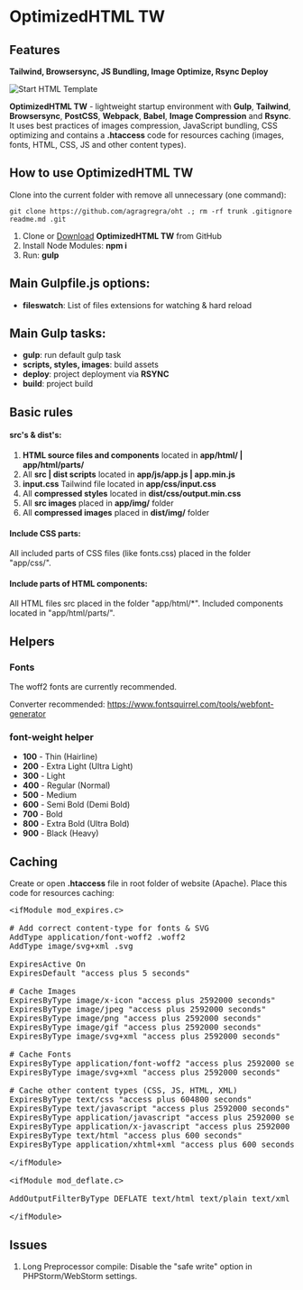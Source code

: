 <h1>OptimizedHTML TW</h1>

<h2>Features</h2>

<strong>Tailwind, Browsersync, JS Bundling, Image Optimize, Rsync Deploy</strong>

<p>
	<img src="https://raw.githubusercontent.com/agragregra/oht/master/app/img/src/preview.jpg" alt="Start HTML Template">
</p>

<p><strong>OptimizedHTML TW</strong> - lightweight startup environment with <strong>Gulp</strong>, <strong>Tailwind</strong>, <strong>Browsersync</strong>, <strong>PostCSS</strong>, <strong>Webpack</strong>, <strong>Babel</strong>, <strong>Image Compression</strong> and <strong>Rsync</strong>. It uses best practices of images compression, JavaScript bundling, CSS optimizing and contains a <strong>.htaccess</strong> code for resources caching (images, fonts, HTML, CSS, JS and other content types).</p>

<h2>How to use OptimizedHTML TW</h2>

<p>Clone into the current folder with remove all unnecessary (one command):</p>

```
git clone https://github.com/agragregra/oht .; rm -rf trunk .gitignore readme.md .git
```

<ol>
	<li>Clone or <a href="https://github.com/agragregra/OptimizedHTML-TW/archive/master.zip">Download</a> <strong>OptimizedHTML TW</strong> from GitHub</li>
	<li>Install Node Modules: <strong>npm i</strong></li>
	<li>Run: <strong>gulp</strong></li>
</ol>

<h2>Main Gulpfile.js options:</h2>

<ul>
	<li><strong>fileswatch</strong>: List of files extensions for watching & hard reload</li>
</ul>

<h2>Main Gulp tasks:</h2>

<ul>
	<li><strong>gulp</strong>: run default gulp task</li>
	<li><strong>scripts, styles, images</strong>: build assets</li>
	<li><strong>deploy</strong>: project deployment via <strong>RSYNC</strong></li>
	<li><strong>build</strong>: project build</li>
</ul>

<h2>Basic rules</h2>

<h4>src's & dist's:</h4>

<ol>
	<li><strong>HTML source files and components</strong> located in <strong>app/html/ | app/html/parts/</strong></li>
	<li>All <strong>src | dist scripts</strong> located in <strong>app/js/app.js | app.min.js</strong></li>
	<li><strong>input.css</strong> Tailwind file located in <strong>app/css/input.css</strong></li>
	<li>All <strong>compressed styles</strong> located in <strong>dist/css/output.min.css</strong></li>
	<li>All <strong>src images</strong> placed in <strong>app/img/</strong> folder</li>
	<li>All <strong>compressed images</strong> placed in <strong>dist/img/</strong> folder</li>
</ol>

<h4>Include CSS parts:</h4>

<p>All included parts of CSS files (like fonts.css) placed in the folder "app/css/".</p>

<h4>Include parts of HTML components:</h4>

<p>All HTML files src placed in the folder "app/html/*". Included components located in "app/html/parts/".</p>

<h2>Helpers</h2>

<h3>Fonts</h3>

<p>The woff2 fonts are currently recommended.</p>

<p>Converter recommended: <a href="https://www.fontsquirrel.com/tools/webfont-generator">https://www.fontsquirrel.com/tools/webfont-generator</a><br>

<h3>font-weight helper</h3>

<ul>
	<li><strong>100</strong> - Thin (Hairline)</li>
	<li><strong>200</strong> - Extra Light (Ultra Light)</li>
	<li><strong>300</strong> - Light</li>
	<li><strong>400</strong> - Regular (Normal)</li>
	<li><strong>500</strong> - Medium</li>
	<li><strong>600</strong> - Semi Bold (Demi Bold)</li>
	<li><strong>700</strong> - Bold</li>
	<li><strong>800</strong> - Extra Bold (Ultra Bold)</li>
	<li><strong>900</strong> - Black (Heavy)</li>
</ul>

<h2>Caching</h2>

<p>Create or open <strong>.htaccess</strong> file in root folder of website (Apache). Place this code for resources caching:</p>

<pre>
&lt;ifModule mod_expires.c&gt;

# Add correct content-type for fonts & SVG
AddType application/font-woff2 .woff2
AddType image/svg+xml .svg

ExpiresActive On
ExpiresDefault "access plus 5 seconds"

# Cache Images
ExpiresByType image/x-icon "access plus 2592000 seconds"
ExpiresByType image/jpeg "access plus 2592000 seconds"
ExpiresByType image/png "access plus 2592000 seconds"
ExpiresByType image/gif "access plus 2592000 seconds"
ExpiresByType image/svg+xml "access plus 2592000 seconds"

# Cache Fonts
ExpiresByType application/font-woff2 "access plus 2592000 seconds"
ExpiresByType image/svg+xml "access plus 2592000 seconds"

# Cache other content types (CSS, JS, HTML, XML)
ExpiresByType text/css "access plus 604800 seconds"
ExpiresByType text/javascript "access plus 2592000 seconds"
ExpiresByType application/javascript "access plus 2592000 seconds"
ExpiresByType application/x-javascript "access plus 2592000 seconds"
ExpiresByType text/html "access plus 600 seconds"
ExpiresByType application/xhtml+xml "access plus 600 seconds"

&lt;/ifModule&gt;

&lt;ifModule mod_deflate.c&gt;

AddOutputFilterByType DEFLATE text/html text/plain text/xml application/xml application/xhtml+xml text/css text/javascript application/javascript application/x-javascript application/font-woff2 image/svg+xml

&lt;/ifModule&gt;
</pre>

<h2>Issues</h2>

<ol>
	<li>Long Preprocessor compile: Disable the "safe write" option in PHPStorm/WebStorm settings.</li>
</ol>
